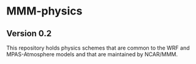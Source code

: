 # MMM-physics
## Version 0.2

This repository holds physics schemes that are common to the WRF and MPAS-Atmosphere
models and that are maintained by NCAR/MMM.
